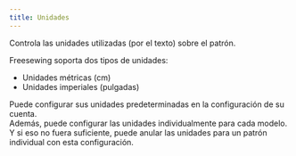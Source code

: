 ```yaml
---
title: Unidades
---
```


Controla las unidades utilizadas (por el texto) sobre el patrón.

Freesewing soporta dos tipos de unidades:

- Unidades métricas (cm)
- Unidades imperiales (pulgadas)

Puede configurar sus unidades predeterminadas en la configuración de su cuenta.  
Además, puede configurar las unidades individualmente para cada modelo.  
Y si eso no fuera suficiente, puede anular las unidades para un patrón individual con esta configuración.
